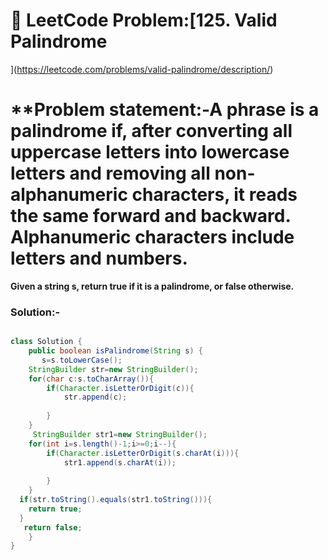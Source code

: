 
# 📌 LeetCode Problem:[125. Valid Palindrome
](https://leetcode.com/problems/valid-palindrome/description/)

# **Problem statement:-A phrase is a palindrome if, after converting all uppercase letters into lowercase letters and removing all non-alphanumeric characters, it reads the same forward and backward. Alphanumeric characters include letters and numbers.

**Given a string s, return true if it is a palindrome, or false otherwise.**

### Solution:-

``` java

class Solution {
    public boolean isPalindrome(String s) {
       s=s.toLowerCase();  
    StringBuilder str=new StringBuilder();
    for(char c:s.toCharArray()){
        if(Character.isLetterOrDigit(c)){
            str.append(c);
            
        }
    }
     StringBuilder str1=new StringBuilder();
    for(int i=s.length()-1;i>=0;i--){
        if(Character.isLetterOrDigit(s.charAt(i))){
            str1.append(s.charAt(i));
            
        }
    }
  if(str.toString().equals(str1.toString())){
    return true;
  }
   return false;
    }
}
